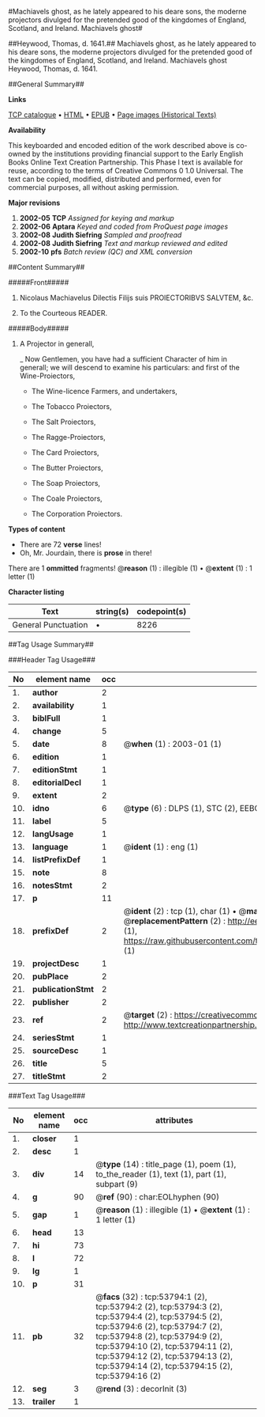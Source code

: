#Machiavels ghost, as he lately appeared to his deare sons, the moderne projectors divulged for the pretended good of the kingdomes of England, Scotland, and Ireland. Machiavels ghost#

##Heywood, Thomas, d. 1641.##
Machiavels ghost, as he lately appeared to his deare sons, the moderne projectors divulged for the pretended good of the kingdomes of England, Scotland, and Ireland.
Machiavels ghost
Heywood, Thomas, d. 1641.

##General Summary##

**Links**

[TCP catalogue](http://www.ota.ox.ac.uk/tcp/)  • 
[HTML](http://tei.it.ox.ac.uk/tcp/Texts-HTML/free/A43/A43602.html)  • 
[EPUB](http://tei.it.ox.ac.uk/tcp/Texts-EPUB/free/A43/A43602.epub) • 
[Page images (Historical Texts)](https://data.historicaltexts.jisc.ac.uk/view?pubId=eebo-12087853e&pageId=eebo-12087853e-53794-1)

**Availability**

This keyboarded and encoded edition of the
	       work described above is co-owned by the institutions
	       providing financial support to the Early English Books
	       Online Text Creation Partnership. This Phase I text is
	       available for reuse, according to the terms of Creative
	       Commons 0 1.0 Universal. The text can be copied,
	       modified, distributed and performed, even for
	       commercial purposes, all without asking permission.

**Major revisions**

1. __2002-05__ __TCP__ *Assigned for keying and markup*
1. __2002-06__ __Aptara__ *Keyed and coded from ProQuest page images*
1. __2002-08__ __Judith Siefring__ *Sampled and proofread*
1. __2002-08__ __Judith Siefring__ *Text and markup reviewed and edited*
1. __2002-10__ __pfs__ *Batch review (QC) and XML conversion*

##Content Summary##

#####Front#####

1. Nicolaus Machiavelus
Dilectis Filijs suis
PROIECTORIBVS
SALVTEM, &c.

1. To the Courteous
READER.

#####Body#####

1. A Projector in generall,

    _ Now Gentlemen, you have had a
sufficient Character of him in
generall; we will descend to examine
his particulars: and first of
the Wine-Proiectors,

      * The Wine-licence Farmers, and
undertakers,

      * The Tobacco Proiectors,

      * The Salt Proiectors,

      * The Ragge-Proiectors,

      * The Card Proiectors,

      * The Butter Proiectors,

      * The Soap Proiectors,

      * The Coale Proiectors,

      * The Corporation Proiectors.

**Types of content**

  * There are 72 **verse** lines!
  * Oh, Mr. Jourdain, there is **prose** in there!

There are 1 **ommitted** fragments! 
 @__reason__ (1) : illegible (1)  •  @__extent__ (1) : 1 letter (1)

**Character listing**


|Text|string(s)|codepoint(s)|
|---|---|---|
|General Punctuation|•|8226|

##Tag Usage Summary##

###Header Tag Usage###

|No|element name|occ|attributes|
|---|---|---|---|
|1.|__author__|2||
|2.|__availability__|1||
|3.|__biblFull__|1||
|4.|__change__|5||
|5.|__date__|8| @__when__ (1) : 2003-01 (1)|
|6.|__edition__|1||
|7.|__editionStmt__|1||
|8.|__editorialDecl__|1||
|9.|__extent__|2||
|10.|__idno__|6| @__type__ (6) : DLPS (1), STC (2), EEBO-CITATION (1), OCLC (1), VID (1)|
|11.|__label__|5||
|12.|__langUsage__|1||
|13.|__language__|1| @__ident__ (1) : eng (1)|
|14.|__listPrefixDef__|1||
|15.|__note__|8||
|16.|__notesStmt__|2||
|17.|__p__|11||
|18.|__prefixDef__|2| @__ident__ (2) : tcp (1), char (1)  •  @__matchPattern__ (2) : ([0-9\-]+):([0-9IVX]+) (1), (.+) (1)  •  @__replacementPattern__ (2) : http://eebo.chadwyck.com/downloadtiff?vid=$1&page=$2 (1), https://raw.githubusercontent.com/textcreationpartnership/Texts/master/tcpchars.xml#$1 (1)|
|19.|__projectDesc__|1||
|20.|__pubPlace__|2||
|21.|__publicationStmt__|2||
|22.|__publisher__|2||
|23.|__ref__|2| @__target__ (2) : https://creativecommons.org/publicdomain/zero/1.0/ (1), http://www.textcreationpartnership.org/docs/. (1)|
|24.|__seriesStmt__|1||
|25.|__sourceDesc__|1||
|26.|__title__|5||
|27.|__titleStmt__|2||


###Text Tag Usage###

|No|element name|occ|attributes|
|---|---|---|---|
|1.|__closer__|1||
|2.|__desc__|1||
|3.|__div__|14| @__type__ (14) : title_page (1), poem (1), to_the_reader (1), text (1), part (1), subpart (9)|
|4.|__g__|90| @__ref__ (90) : char:EOLhyphen (90)|
|5.|__gap__|1| @__reason__ (1) : illegible (1)  •  @__extent__ (1) : 1 letter (1)|
|6.|__head__|13||
|7.|__hi__|73||
|8.|__l__|72||
|9.|__lg__|1||
|10.|__p__|31||
|11.|__pb__|32| @__facs__ (32) : tcp:53794:1 (2), tcp:53794:2 (2), tcp:53794:3 (2), tcp:53794:4 (2), tcp:53794:5 (2), tcp:53794:6 (2), tcp:53794:7 (2), tcp:53794:8 (2), tcp:53794:9 (2), tcp:53794:10 (2), tcp:53794:11 (2), tcp:53794:12 (2), tcp:53794:13 (2), tcp:53794:14 (2), tcp:53794:15 (2), tcp:53794:16 (2)|
|12.|__seg__|3| @__rend__ (3) : decorInit (3)|
|13.|__trailer__|1||
